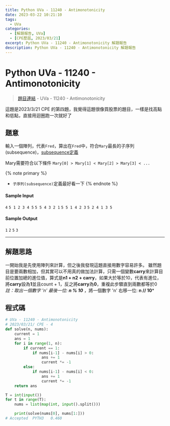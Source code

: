 ```yaml
---
title: Python UVa - 11240 - Antimonotonicity
date: 2023-03-22 10:21:10
tags:
  - UVa
categories:
  - [解題報告, UVa]
  - [CPE歷屆, 2023/03/21]
excerpt: Python UVa - 11240 - Antimonotonicity 解題報告
description: Python UVa - 11240 - Antimonotonicity 解題報告
---
```

# Python UVa - 11240 - Antimonotonicity

>[題目連結](https://onlinejudge.org/index.php?option=onlinejudge&Itemid=8&page=show_problem&category=0&problem=2181&mosmsg=Submission+received+with+ID+28325133) - UVa - 11240 - Antimonotonicity 

這題是2023/3/21 CPE 的第四題，我覺得這題很像買股票的題目，一樣是找高點和低點，直接用迴圈跑一次就好了

## 題意
輸入一個陣列，代表`Fred`，算出在`Fred`中，符合`Mary`最長的子序列(subsequence)，[subsequence定義](https://web.ntnu.edu.tw/~algo/Subsequence.html)

Mary需要符合以下條件
`Mary[0] > Mary[1] < Mary[2] > Mary[3] < ...`

{% note primary %}
- `子序列(subsequence)`定義最好看一下
{% endnote %}

#### Sample Input 
`4`
`5 1 2 3 4 5`
`5 5 4 3 2 1`
`5 5 1 4 2 3`
`5 2 4 1 3 5`

#### Sample Output 
`1`
`2`
`5`
`3`

---
## 解題思路
一開始我是先使用陣列來計算，但之後我發現這題直接用數字容易許多。
雖然題目是要兩數相加，但其實可以不用真的做加法計算，只需一個變數**carry**來計算目前位置加總的進位值，算式是**n1 + n2 + carry**，如果大於等於10，代表有進位，將**carry**設為**1**並且count + 1，反之將**carry**為**0**，重複此步驟直到兩數都等於0
*註：取出一個數字 'n' 最後一位: **n % 10*** ，將一個數字 'n' 右移一位: **n // 10***



## 程式碼
```python
# UVa - 11240 - Antimonotonicity
# 2023/03/21/ CPE - 4
def solve(n, nums):
    current = 1 
    ans = 1
    for i in range(1, n):
        if current == 1:
            if nums[i-1] - nums[i] > 0: 
                ans += 1
                current *= -1
        else:
            if nums[i-1] - nums[i] < 0: 
                ans += 1
                current *= -1
    return ans

T = int(input())
for t in range(T):
    nums = list(map(int, input().split()))

    print(solve(nums[0], nums[1:]))
# Accepted	PYTH3	0.460
```